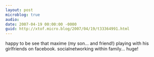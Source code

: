 ```yaml
---
layout: post
microblog: true
audio: 
date: 2007-04-19 00:00:00 -0000
guid: http://xtof.micro.blog/2007/04/19/t33364991.html
---
```

happy to be see that maxime (my son... and friend!) playing with his girlfriends on facebook. socialnetworking within family... huge!
